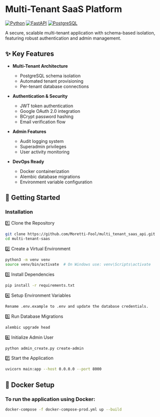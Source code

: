 # Multi-Tenant SaaS Platform

[![Python](https://img.shields.io/badge/Python-3.10%2B-blue)](https://python.org)
[![FastAPI](https://img.shields.io/badge/FastAPI-0.115.11-green)](https://fastapi.tiangolo.com)
[![PostgreSQL](https://img.shields.io/badge/PostgreSQL-14%2B-blue)](https://www.postgresql.org)

A secure, scalable multi-tenant application with schema-based isolation, featuring robust authentication and admin management.

## ✨ Key Features

- **Multi-Tenant Architecture**
  - PostgreSQL schema isolation
  - Automated tenant provisioning
  - Per-tenant database connections

- **Authentication & Security**
  - JWT token authentication
  - Google OAuth 2.0 integration
  - BCrypt password hashing
  - Email verification flow

- **Admin Features**
  - Audit logging system
  - Superadmin privileges
  - User activity monitoring

- **DevOps Ready**
  - Docker containerization
  - Alembic database migrations
  - Environment variable configuration

## 🚀 Getting Started

### Installation

1️⃣ Clone the Repository
```bash
git clone https://github.com/Moretti-Fool/multi_tenant_saas_api.git
cd multi-tenant-saas
```

2️⃣ Create a Virtual Environment
```bash
python3 -m venv venv
source venv/bin/activate  # On Windows use: venv\Scripts\activate
```

3️⃣ Install Dependencies
```bash
pip install -r requirements.txt
```

4️⃣ Setup Environment Variables
```bash
Rename .env.example to .env and update the database credentials.
```

5️⃣ Run Database Migrations
```bash
alembic upgrade head
```

6️⃣ Initialize Admin User  
```bash
python admin_create.py create-admin
```

7️⃣ Start the Application
```bash
uvicorn main:app --host 0.0.0.0 --port 8000
```

## 🐳 Docker Setup

### To run the application using Docker:
```bash
docker-compose -f docker-compose-prod.yml up --build
```
